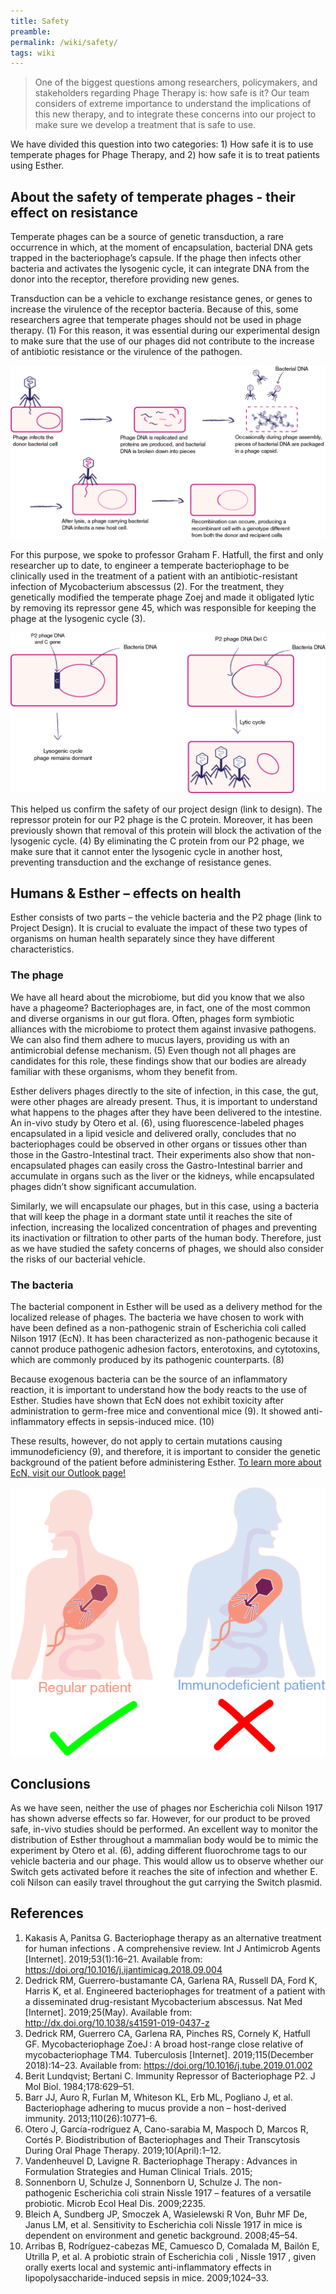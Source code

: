 ```yaml
---
title: Safety
preamble:
permalink: /wiki/safety/
tags: wiki
---
```


> One of the biggest questions among researchers, policymakers, and stakeholders regarding Phage Therapy is: how safe is it? Our team considers of extreme importance to understand the implications of this new therapy, and to integrate these concerns into our project to make sure we develop a treatment that is safe to use.

We have divided this question into two categories: 1) How safe it is to use temperate phages for Phage Therapy, and 2) how safe it is to treat patients using Esther.

## About the safety of temperate phages - their effect on resistance

Temperate phages can be a source of genetic transduction, a rare occurrence in which, at the moment of encapsulation, bacterial DNA gets trapped in the bacteriophage’s capsule. If the phage then infects other bacteria and activates the lysogenic cycle, it can integrate DNA from the donor into the receptor, therefore providing new genes.

Transduction can be a vehicle to exchange resistance genes, or genes to increase the virulence of the receptor bacteria. Because of this, some researchers agree that temperate phages should not be used in phage therapy. (1) For this reason, it was essential during our experimental design to make sure that the use of our phages did not contribute to the increase of antibiotic resistance or the virulence of the pathogen.

![](/static/img/wiki/project/safety-01.png)

For this purpose, we spoke to professor Graham F. Hatfull, the first and only researcher up to date, to engineer a temperate bacteriophage to be clinically used in the treatment of a patient with an antibiotic-resistant infection of Mycobacterium abscessus (2). For the treatment, they genetically modified the temperate phage Zoej and made it obligated lytic by removing its repressor gene 45, which was responsible for keeping the phage at the lysogenic cycle (3).

![](/static/img/wiki/project/safety-02.png)

This helped us confirm the safety of our project design (link to design). The repressor protein for our P2 phage is the C protein. Moreover, it has been previously shown that removal of this protein will block the activation of the lysogenic cycle. (4) By eliminating the C protein from our P2 phage, we make sure that it cannot enter the lysogenic cycle in another host, preventing transduction and the exchange of resistance genes.

## Humans & Esther – effects on health

Esther consists of two parts – the vehicle bacteria and the P2 phage (link to Project Design). It is crucial to evaluate the impact of these two types of organisms on human health separately since they have different characteristics.

### The phage

We have all heard about the microbiome, but did you know that we also have a phageome? Bacteriophages are, in fact, one of the most common and diverse organisms in our gut flora. Often, phages form symbiotic alliances with the microbiome to protect them against invasive pathogens. We can also find them adhere to mucus layers, providing us with an antimicrobial defense mechanism. (5) Even though not all phages are candidates for this role, these findings show that our bodies are already familiar with these organisms, whom they benefit from.

Esther delivers phages directly to the site of infection, in this case, the gut, were other phages are already present. Thus, it is important to understand what happens to the phages after they have been delivered to the intestine. An in-vivo study by Otero et al. (6), using fluorescence-labeled phages encapsulated in a lipid vesicle and delivered orally, concludes that no bacteriophages could be observed in other organs or tissues other than those in the Gastro-Intestinal tract. Their experiments also show that non-encapsulated phages can easily cross the Gastro-Intestinal barrier and accumulate in organs such as the liver or the kidneys, while encapsulated phages didn’t show significant accumulation.

Similarly, we will encapsulate our phages, but in this case, using a bacteria that will keep the phage in a dormant state until it reaches the site of infection, increasing the localized concentration of phages and preventing its inactivation or filtration to other parts of the human body. Therefore, just as we have studied the safety concerns of phages, we should also consider the risks of our bacterial vehicle.

<!-- ![](/static/img/wiki/project/safety-03.png) -->

### The bacteria

The bacterial component in Esther will be used as a delivery method for the localized release of phages. The bacteria we have chosen to work with have been defined as a non-pathogenic strain of Escherichia coli called Nilson 1917 (EcN). It has been characterized as non-pathogenic because it cannot produce pathogenic adhesion factors, enterotoxins, and cytotoxins, which are commonly produced by its pathogenic counterparts. (8)

Because exogenous bacteria can be the source of an inflammatory reaction, it is important to understand how the body reacts to the use of Esther. Studies have shown that EcN does not exhibit toxicity after administration to germ-free mice and conventional mice (9). It showed anti-inflammatory effects in sepsis-induced mice. (10)

These results, however, do not apply to certain mutations causing immunodeficiency (9), and therefore, it is important to consider the genetic background of the patient before administering Esther. [To learn more about EcN, visit our Outlook page!](/wiki/outlook/)

![](/static/img/wiki/project/safety-04.png)

## Conclusions

As we have seen, neither the use of phages nor Escherichia coli Nilson 1917 has shown adverse effects so far. However, for our product to be proved safe, in-vivo studies should be performed. An excellent way to monitor the distribution of Esther throughout a mammalian body would be to mimic the experiment by Otero et al. (6), adding different fluorochrome tags to our vehicle bacteria and our phage. This would allow us to observe whether our Switch gets activated before it reaches the site of infection and whether E. coli Nilson can easily travel throughout the gut carrying the Switch plasmid.

## References

1. Kakasis A, Panitsa G. Bacteriophage therapy as an alternative treatment for human infections . A comprehensive review. Int J Antimicrob Agents [Internet]. 2019;53(1):16–21. Available from: https://doi.org/10.1016/j.ijantimicag.2018.09.004
2. Dedrick RM, Guerrero-bustamante CA, Garlena RA, Russell DA, Ford K, Harris K, et al. Engineered bacteriophages for treatment of a patient with a disseminated drug-resistant Mycobacterium abscessus. Nat Med [Internet]. 2019;25(May). Available from: http://dx.doi.org/10.1038/s41591-019-0437-z
3. Dedrick RM, Guerrero CA, Garlena RA, Pinches RS, Cornely K, Hatfull GF. Mycobacteriophage ZoeJ : A broad host-range close relative of mycobacteriophage TM4. Tuberculosis [Internet]. 2019;115(December 2018):14–23. Available from: https://doi.org/10.1016/j.tube.2019.01.002
4. Berit Lundqvist; Bertani C. Immunity Repressor of Bacteriophage P2. J Mol Biol. 1984;178:629–51.
5. Barr JJ, Auro R, Furlan M, Whiteson KL, Erb ML, Pogliano J, et al. Bacteriophage adhering to mucus provide a non – host-derived immunity. 2013;110(26):10771–6.
6. Otero J, García-rodríguez A, Cano-sarabia M, Maspoch D, Marcos R, Cortés P. Biodistribution of Bacteriophages and Their Transcytosis During Oral Phage Therapy. 2019;10(April):1–12.
7. Vandenheuvel D, Lavigne R. Bacteriophage Therapy : Advances in Formulation Strategies and Human Clinical Trials. 2015;
8. Sonnenborn U, Schulze J, Sonnenborn U, Schulze J. The non-pathogenic Escherichia coli strain Nissle 1917 – features of a versatile probiotic. Microb Ecol Heal Dis. 2009;2235.
9. Bleich A, Sundberg JP, Smoczek A, Wasielewski R Von, Buhr MF De, Janus LM, et al. Sensitivity to Escherichia coli Nissle 1917 in mice is dependent on environment and genetic background. 2008;45–54.
10. Arribas B, Rodríguez-cabezas ME, Camuesco D, Comalada M, Bailón E, Utrilla P, et al. A probiotic strain of Escherichia coli , Nissle 1917 , given orally exerts local and systemic anti-inflammatory effects in lipopolysaccharide-induced sepsis in mice. 2009;1024–33.

